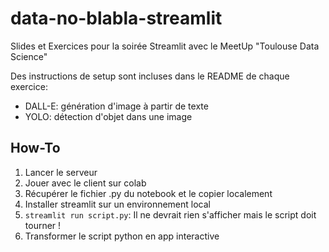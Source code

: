 # data-no-blabla-streamlit

Slides et Exercices pour la soirée Streamlit avec le MeetUp "Toulouse Data Science"

Des instructions de setup sont incluses dans le README de chaque exercice:
  - DALL-E: génération d'image à partir de texte
  - YOLO: détection d'objet dans une image

## How-To

1) Lancer le serveur
2) Jouer avec le client sur colab
3) Récupérer le fichier .py du notebook et le copier localement
4) Installer streamlit sur un environnement local
5) `streamlit run script.py`: Il ne devrait rien s'afficher mais le script doit tourner !
6) Transformer le script python en app interactive

